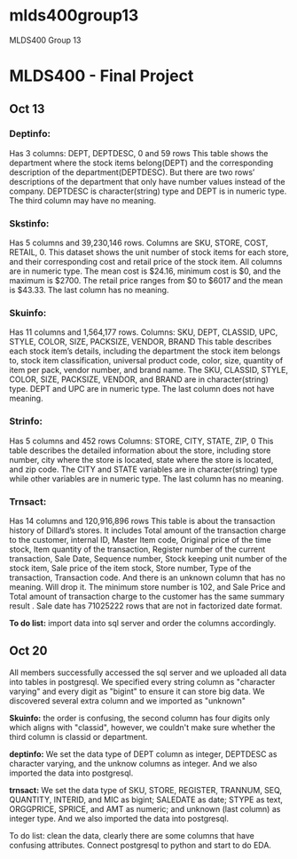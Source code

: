 # mlds400group13
MLDS400 Group 13

# MLDS400 - Final Project

## Oct 13 

### Deptinfo: 
Has 3 columns: DEPT, DEPTDESC, 0 and 59 rows
This table shows the department where the stock items belong(DEPT) and the corresponding description of the department(DEPTDESC). But there are two rows’ descriptions of the department that only have number values instead of the company. DEPTDESC is character(string) type and DEPT is in numeric type. The third column may have no meaning. 

### Skstinfo:
Has 5 columns and 39,230,146 rows. 
Columns are SKU, STORE, COST, RETAIL, 0.
This dataset shows the unit number of stock items for each store, and their corresponding cost and retail price of the stock item. All columns are in numeric type. The mean cost is $24.16, minimum cost is $0, and the maximum is $2700. The retail price ranges from $0 to $6017 and the mean is $43.33. The last column has no meaning. 

### Skuinfo:
Has 11 columns and 1,564,177 rows. 
Columns: SKU, DEPT, CLASSID, UPC, STYLE, COLOR, SIZE, PACKSIZE, VENDOR, BRAND 
This table describes each stock item’s details, including the department the stock item belongs to, stock item classification, universal product code, color, size, quantity of item per pack, vendor number, and brand name. The SKU, CLASSID, STYLE, COLOR, SIZE, PACKSIZE, VENDOR, and BRAND are in character(string) type. DEPT and UPC are in numeric type. The last column does not have meaning.

### Strinfo:
Has 5 columns and 452 rows
Columns: STORE, CITY, STATE, ZIP, 0
This table describes the detailed information about the store, including store number, city where the store is located, state where the store is located, and zip code. The CITY and STATE variables are in character(string) type while other variables are in numeric type. The last column has no meaning. 

### Trnsact:
Has 14 columns and 120,916,896 rows
This table is about the transaction history of Dillard’s stores. It includes Total amount of the transaction charge to the customer, internal ID, Master Item code, Original price of the time stock, Item quantity of the transaction, Register number of the current transaction, Sale Date, Sequence number, Stock keeping unit number of the stock item, Sale price of the item stock, Store number, Type of the transaction, Transaction code. And there is an unknown column that has no meaning. Will drop it. The minimum store number is 102, and Sale Price and  Total amount of transaction charge to the customer has the same summary result . Sale date has 71025222 rows  that are not in factorized date format.

**To do list:** import data into sql server and order the columns accordingly.


## Oct 20 

All members successfully accessed the sql server and we uploaded all data into tables in postgresql. We specified every string column as "character varying" and every digit as "bigint" to ensure it can store big data. We discovered several extra column and we imported as "unknown"

**Skuinfo:** the order is confusing, the second column has four digits only which aligns with "classid", however, we couldn't make sure whether the third column is classid or department.

**deptinfo:** We set the data type of DEPT column as integer, DEPTDESC as character varying, and the unknow columns as integer. And we also imported the data into postgresql.

**trnsact:** We set the data type of SKU, STORE, REGISTER, TRANNUM, SEQ, QUANTITY, INTERID, and MIC as bigint; SALEDATE as date; STYPE as text, ORGGPRICE, SPRICE, and AMT as numeric; and unknown (last column) as integer type. And we also imported the data into postgresql.

To do list: clean the data, clearly there are some columns that have confusing attributes. Connect postgresql to python and start to do EDA.


